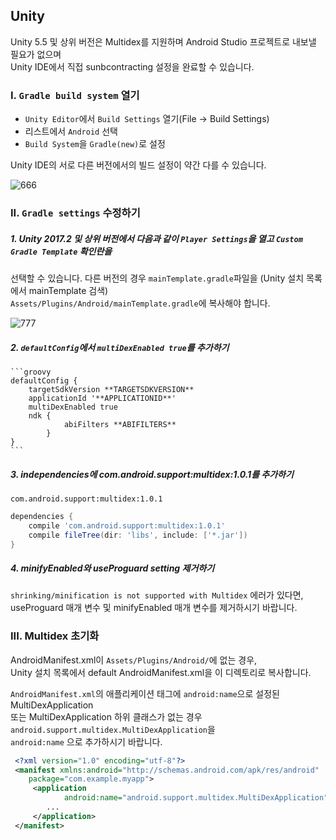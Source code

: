 ## Unity

Unity 5.5 및 상위 버전은 Multidex를 지원하며 Android Studio 프로젝트로 내보낼 필요가 없으며 <br />
Unity IDE에서 직접 sunbcontracting 설정을 완료할 수 있습니다.

### I. `Gradle build system` 열기

- `Unity Editor`에서 `Build Settings` 열기(File -> Build Settings)
- 리스트에서 `Android` 선택
- `Build System`을 `Gradle(new)`로 설정

Unity IDE의 서로 다른 버전에서의 빌드 설정이 약간 다를 수 있습니다.

![666](http://docc.upltv.com/uploads/201807/5b39e51a967db_5b39e51a.jpeg "666")

### II. `Gradle settings` 수정하기
##### 1. Unity 2017.2 및 상위 버전에서 다음과 같이 `Player Settings`을 열고  `Custom Gradle Template` 확인란을 <br />
선택할 수 있습니다. 다른 버전의 경우 `mainTemplate.gradle`파일을 (Unity 설치 목록에서 mainTemplate 검색) <br />
`Assets/Plugins/Android/mainTemplate.gradle`에 복사해야 합니다.

![777](http://docc.upltv.com/uploads/201807/5b39ec4b74539_5b39ec4b.jpeg "777")

##### 2. `defaultConfig`에서 `multiDexEnabled true`를 추가하기

    ```groovy
    defaultConfig {
        targetSdkVersion **TARGETSDKVERSION**
        applicationId '**APPLICATIONID**'
        multiDexEnabled true
        ndk {
                abiFilters **ABIFILTERS**
            }
    }
    ```

##### 3. independencies에 com.android.support:multidex:1.0.1를 추가하기

`com.android.support:multidex:1.0.1`

```groovy
dependencies {
    compile 'com.android.support:multidex:1.0.1'
    compile fileTree(dir: 'libs', include: ['*.jar'])
}
```

##### 4. minifyEnabled와 useProguard setting 제거하기
`shrinking/minification is not supported with Multidex` 에러가 있다면,  <br />
useProguard 매개 변수 및 minifyEnabled 매개 변수를 제거하시기 바랍니다.

### III. Multidex 초기화
AndroidManifest.xml이 `Assets/Plugins/Android/`에 없는 경우, <br />
Unity 설치 목록에서 default AndroidManifest.xml을 이 디렉토리로 복사합니다.

`AndroidManifest.xml`의 애플리케이션 태그에 `android:name`으로 설정된 MultiDexApplication <br />
또는 MultiDexApplication 하위 클래스가 없는 경우 `android.support.multidex.MultiDexApplication`을 <br />
 `android:name` 으로 추가하시기 바랍니다.

```xml
 <?xml version="1.0" encoding="utf-8"?>
 <manifest xmlns:android="http://schemas.android.com/apk/res/android"
    package="com.example.myapp">
     <application
            android:name="android.support.multidex.MultiDexApplication" >
        ...
     </application>
 </manifest>
```
